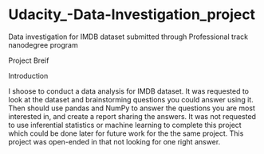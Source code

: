 # Udacity_-Data-Investigation_project
Data investigation for IMDB dataset submitted through Professional track nanodegree program

Project Breif

Introduction

I shoose to conduct a data analysis for IMDB dataset. It was requested to look at the dataset and brainstorming questions you could answer using it. Then should use pandas and NumPy to answer the questions you are most interested in, and create a report sharing the answers. It was not requested to use inferential statistics or machine learning to complete this project which could be done later for future work for the the same project. This project was open-ended in that not looking for one right answer.
